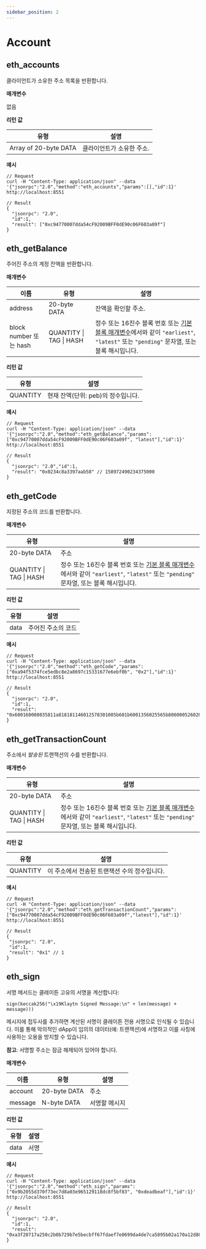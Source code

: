 ```yaml
---
sidebar_position: 2
---
```


# Account

## eth_accounts <a id="eth_accounts"></a>

클라이언트가 소유한 주소 목록을 반환합니다.

**매개변수**

없음

**리턴 값**

| 유형 | 설명
|-----------------------|----------------------------------|
| Array of 20-byte DATA | 클라이언트가 소유한 주소.   |

**예시**

```shell
// Request
curl -H "Content-Type: application/json" --data '{"jsonrpc":"2.0","method":"eth_accounts","params":[],"id":1}' http://localhost:8551

// Result
{
  "jsonrpc": "2.0",
  "id":1,
  "result": ["0xc94770007dda54cF92009BFF0dE90c06F603a09f"]
}
```


## eth_getBalance <a id="eth_getbalance"></a>

주어진 주소의 계정 잔액을 반환합니다.

**매개변수**

| 이름 | 유형 | 설명
|----------------------|---------------------------------|----------------------------------------------------------------------------------------------------------------------------------------------------------------------------------------|
| address | 20-byte DATA | 잔액을 확인할 주소.                                                                                                                                                          |
| block number 또는 hash | QUANTITY &#124; TAG &#124; HASH | 정수 또는 16진수 블록 번호 또는 [기본 블록 매개변수](../eth/block.md#the-default-block-parameter)에서와 같이 `"earliest"`, `"latest"` 또는 `"pending"` 문자열, 또는 블록 해시입니다. |

**리턴 값**

| 유형 | 설명
|------------|------------------------------------------|
| QUANTITY | 현재 잔액(단위: peb)의 정수입니다.   |

**예시**

```shell
// Request
curl -H "Content-Type: application/json" --data '{"jsonrpc":"2.0","method":"eth_getBalance","params":["0xc94770007dda54cF92009BFF0dE90c06F603a09f", "latest"],"id":1}' http://localhost:8551

// Result
{
  "jsonrpc": "2.0","id":1,
  "result": "0x0234c8a3397aab58" // 158972490234375000
}
```


## eth_getCode <a id="eth_getcode"></a>

지정된 주소의 코드를 반환합니다.

**매개변수**

| 유형 | 설명
|---------------------------------|----------------------------------------------------------------------------------------------------------------------------------------------------------------------------------------|
| 20-byte DATA | 주소 |
| QUANTITY &#124; TAG &#124; HASH | 정수 또는 16진수 블록 번호 또는 [기본 블록 매개변수](../eth/block.md#the-default-block-parameter)에서와 같이 `"earliest"`, `"latest"` 또는 `"pending"` 문자열, 또는 블록 해시입니다. |

**리턴 값**

| 유형 | 설명
|--------|------------------------------------|
| data | 주어진 주소의 코드 |.

**예시**

```shell
// Request
curl -H "Content-Type: application/json" --data '{"jsonrpc":"2.0","method":"eth_getCode","params":["0xa94f5374fce5edbc8e2a8697c15331677e6ebf0b", "0x2"],"id":1}' http://localhost:8551

// Result
{
  "jsonrpc": "2.0",
  "id":1,
  "result":   "0x600160008035811a818181146012578301005b601b6001356025565b8060005260206000f25b600060078202905091905056"
}
```


## eth_getTransactionCount <a id="eth_gettransactioncount"></a>

주소에서 *발송된* 트랜잭션의 수를 반환합니다.

**매개변수**

| 유형 | 설명
|---------------------------------|----------------------------------------------------------------------------------------------------------------------------------------------------------------------------------------|
| 20-byte DATA | 주소 |
| QUANTITY &#124; TAG &#124; HASH | 정수 또는 16진수 블록 번호 또는 [기본 블록 매개변수](../eth/block.md#the-default-block-parameter)에서와 같이 `"earliest"`, `"latest"` 또는 `"pending"` 문자열, 또는 블록 해시입니다. |

**리턴 값**

| 유형 | 설명
|------------|---------------------------------------------------------------|
| QUANTITY | 이 주소에서 전송된 트랜잭션 수의 정수입니다.

**예시**

 ```shell
// Request
curl -H "Content-Type: application/json" --data '{"jsonrpc":"2.0","method":"eth_getTransactionCount","params":["0xc94770007dda54cF92009BFF0dE90c06F603a09f","latest"],"id":1}' http://localhost:8551

// Result
{
  "jsonrpc": "2.0",
  "id":1,
  "result": "0x1" // 1
}
 ```


## eth_sign <a id="eth_sign"></a>

서명 메서드는 클레이튼 고유의 서명을 계산합니다:
```
sign(keccak256("\x19Klaytn Signed Message:\n" + len(message) + message)))
```

메시지에 접두사를 추가하면 계산된 서명이 클레이튼 전용 서명으로 인식될 수 있습니다. 이를 통해 악의적인 dApp이 임의의 데이터(예: 트랜잭션)에 서명하고 이를 사칭에 사용하는 오용을 방지할 수 있습니다.

**참고**: 서명할 주소는 잠금 해제되어 있어야 합니다.

**매개변수**

| 이름 | 유형 | 설명
|---------|--------------|-----------------|
| account | 20-byte DATA | 주소
| message | N-byte DATA | 서명할 메시지

**리턴 값**

| 유형 | 설명
|--------|---------------|
| data | 서명

**예시**

```shell
// Request
curl -H "Content-Type: application/json" --data '{"jsonrpc":"2.0","method":"eth_sign","params":["0x9b2055d370f73ec7d8a03e965129118dc8f5bf83", "0xdeadbeaf"],"id":1}' http://localhost:8551

// Result
{
  "jsonrpc": "2.0",
  "id":1,
  "result": "0xa3f20717a250c2b0b729b7e5becbff67fdaef7e0699da4de7ca5895b02a170a12d887fd3b17bfdce3481f10bea41f45ba9f709d39ce8325427b57afcfc994cee1b"
}
```


